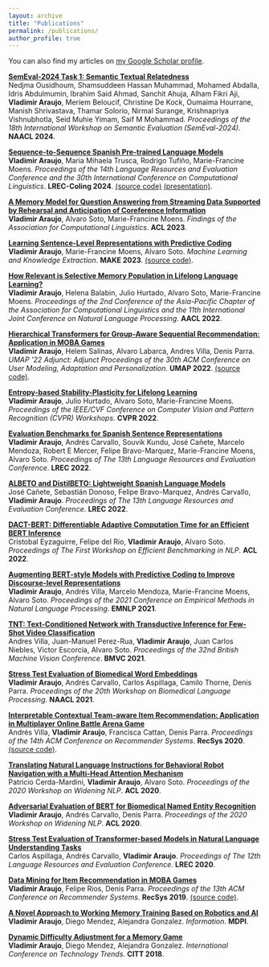 ```yaml
---
layout: archive
title: "Publications"
permalink: /publications/
author_profile: true
---
```


You can also find my articles on [my Google Scholar profile](https://scholar.google.com/citations?user=p4TbBLEAAAAJ&hl=en).

<b>[SemEval-2024 Task 1: Semantic Textual Relatedness](https://semantic-textual-relatedness.github.io/)</b> <br> 
Nedjma Ousidhoum, Shamsuddeen Hassan Muhammad, Mohamed Abdalla, Idris Abdulmumin, Ibrahim Said Ahmad, Sanchit Ahuja, Alham Fikri Aji, <b>Vladimir Araujo</b>, Meriem Beloucif, Christine De Kock, Oumaima Hourrane, Manish Shrivastava, Thamar Solorio, Nirmal Surange, Krishnapriya Vishnubhotla, Seid Muhie Yimam, Saif M Mohammad.
<i>Proceedings of the 18th International Workshop on Semantic Evaluation (SemEval-2024)</i>. <b>NAACL 2024</b>.

<b>[Sequence-to-Sequence Spanish Pre-trained Language Models](https://arxiv.org/abs/2309.11259)</b> <br> 
<b>Vladimir Araujo</b>, Maria Mihaela Trusca, Rodrigo Tufiño, Marie-Francine Moens.
<i>Proceedings of the 14th Language Resources and Evaluation Conference and the 30th International Conference on Computational Linguistics</i>. <b>LREC-Coling 2024</b>. <a href="https://github.com/vgaraujov/Seq2Seq-Spanish-PLMs">(source code)</a> <a href="/files/LRECColingS2SSpanishPLM.pptx">(presentation)</a>.

<b>[A Memory Model for Question Answering from Streaming Data Supported by Rehearsal and Anticipation of Coreference Information](https://aclanthology.org/2023.findings-acl.830/)</b> <br> 
<b>Vladimir Araujo</b>, Alvaro Soto, Marie-Francine Moens.
<i>Findings of the Association for Computational Linguistics</i>. <b>ACL 2023</b>.

<b>[Learning Sentence-Level Representations with Predictive Coding](https://www.mdpi.com/2504-4990/5/1/5)</b> <br> 
<b>Vladimir Araujo</b>, Marie-Francine Moens, Alvaro Soto.
<i>Machine Learning and Knowledge Extraction</i>. <b>MAKE 2023</b>. <a href="https://github.com/vgaraujov/PredBERT">(source code)</a>.

<b>[How Relevant is Selective Memory Population in Lifelong Language Learning?](https://aclanthology.org/2022.aacl-short.20/)</b> <br> 
<b>Vladimir Araujo</b>, Helena Balabin, Julio Hurtado, Alvaro Soto, Marie-Francine Moens.
<i>Proceedings of the 2nd Conference of the Asia-Pacific Chapter of the Association for Computational Linguistics and the 11th International Joint Conference on Natural Language Processing</i>. <b>AACL 2022</b>.

<b>[Hierarchical Transformers for Group-Aware Sequential Recommendation: Application in MOBA Games](https://dl.acm.org/doi/abs/10.1145/3511047.3537667)</b> <br> 
<b>Vladimir Araujo</b>, Helem Salinas, Alvaro Labarca, Andres Villa, Denis Parra.
<i>UMAP '22 Adjunct: Adjunct Proceedings of the 30th ACM Conference on User Modeling, Adaptation and Personalization</i>. <b>UMAP 2022</b>. <a href="https://github.com/vgaraujov/HT4Rec-RecSysMOBA">(source code)</a>.

<b>[Entropy-based Stability-Plasticity for Lifelong Learning](https://openaccess.thecvf.com/content/CVPR2022W/CLVision/html/Araujo_Entropy-Based_Stability-Plasticity_for_Lifelong_Learning_CVPRW_2022_paper.html)</b> <br> 
<b>Vladimir Araujo</b>, Julio Hurtado, Alvaro Soto, Marie-Francine Moens.
<i>Proceedings of the IEEE/CVF Conference on Computer Vision and Pattern Recognition (CVPR) Workshops</i>. <b>CVPR 2022</b>.

<b>[Evaluation Benchmarks for Spanish Sentence Representations](https://aclanthology.org/2022.lrec-1.648/)</b> <br> 
<b>Vladimir Araujo</b>, Andrés Carvallo, Souvik Kundu, José Cañete, Marcelo Mendoza, Robert E Mercer, Felipe Bravo-Marquez, Marie-Francine Moens, Alvaro Soto.
<i>Proceedings of The 13th Language Resources and Evaluation Conference</i>. <b>LREC 2022</b>.

<b>[ALBETO and DistilBETO: Lightweight Spanish Language Models](https://aclanthology.org/2022.lrec-1.457/)</b> <br> 
José Cañete, Sebastián Donoso, Felipe Bravo-Marquez, Andrés Carvallo, <b>Vladimir Araujo</b>.
<i>Proceedings of The 13th Language Resources and Evaluation Conference</i>. <b>LREC 2022</b>.

<b>[DACT-BERT: Differentiable Adaptive Computation Time for an Efficient BERT Inference](https://aclanthology.org/2022.nlppower-1.10/)</b> <br> 
Cristobal Eyzaguirre, Felipe del Rio, <b>Vladimir Araujo</b>, Alvaro Soto.
<i>Proceedings of The First Workshop on Efficient Benchmarking in NLP</i>. <b>ACL 2022</b>.

<b>[Augmenting BERT-style Models with Predictive Coding to Improve Discourse-level Representations](https://aclanthology.org/2021.emnlp-main.240/)</b> <br> 
<b>Vladimir Araujo</b>, Andrés Villa, Marcelo Mendoza, Marie-Francine Moens, Alvaro Soto.
<i>Proceedings of the 2021 Conference on Empirical Methods in Natural Language Processing</i>. <b>EMNLP 2021</b>.

<b>[TNT: Text-Conditioned Network with Transductive Inference for Few-Shot Video Classification](https://www.bmvc2021-virtualconference.com/assets/papers/1200.pdf)</b> <br> 
Andres Villa, Juan-Manuel Perez-Rua, <b>Vladimir Araujo</b>, Juan Carlos Niebles, Victor Escorcia, Alvaro Soto.
<i>Proceedings of the 32nd British Machine Vision Conference</i>. <b>BMVC 2021</b>.

<b>[Stress Test Evaluation of Biomedical Word Embeddings](https://aclanthology.org/2021.bionlp-1.13/)</b> <br> 
<b>Vladimir Araujo</b>, Andrés Carvallo, Carlos Aspillaga, Camilo Thorne, Denis Parra.
<i>Proceedings of the 20th Workshop on Biomedical Language Processing</i>. <b>NAACL 2021</b>.

<b>[Interpretable Contextual Team-aware Item Recommendation: Application in Multiplayer Online Battle Arena Game](https://doi.org/10.1145/3383313.3412211)</b> <br> 
Andrés Villa, <b>Vladimir Araujo</b>, Francisca Cattan, Denis Parra.
<i>Proceedings of the 14th ACM Conference on Recommender Systems</i>. <b>RecSys 2020</b>. <a href="https://github.com/ojedaf/IC-TIR-Lol">(source code)</a>.

<b>[Translating Natural Language Instructions for Behavioral Robot Navigation with a Multi-Head Attention Mechanism](http://www.winlp.org/wp-content/uploads/2020/final_papers/41_Paper.pdf)</b> <br> 
Patricio Cerda-Mardini, <b>Vladimir Araujo</b>, Alvaro Soto.
<i>Proceedings of the 2020 Workshop on Widening NLP</i>. <b>ACL 2020</b>.

<b>[Adversarial Evaluation of BERT for Biomedical Named Entity Recognition](http://www.winlp.org/wp-content/uploads/2020/final_papers/34_Paper.pdf)</b> <br> 
<b>Vladimir Araujo</b>, Andrés Carvallo, Denis Parra.
<i>Proceedings of the 2020 Workshop on Widening NLP</i>. <b>ACL 2020</b>.

<b>[Stress Test Evaluation of Transformer-based Models in Natural Language Understanding Tasks](https://www.aclweb.org/anthology/2020.lrec-1.232)</b> <br> 
Carlos Aspillaga, Andrés Carvallo, <b>Vladimir Araujo</b>.
<i>Proceedings of The 12th Language Resources and Evaluation Conference</i>. <b>LREC 2020</b>.

<b>[Data Mining for Item Recommendation in MOBA Games](https://doi.org/10.1145/3298689.3346986)</b> <br> 
<b>Vladimir Araujo</b>, Felipe Rios, Denis Parra.
<i>Proceedings of the 13th ACM Conference on Recommender Systems</i>. <b>RecSys 2019</b>. <a href="https://github.com/vgaraujov/RecSysLoL">(source code)</a>.

<b>[A Novel Approach to Working Memory Training Based on Robotics and AI](https://doi.org/10.3390/info10110350)</b> <br> 
<b>Vladimir Araujo</b>, Diego Mendez, Alejandra Gonzalez.
<i>Information</i>. <b>MDPI</b>.

<b>[Dynamic Difficulty Adjustment for a Memory Game](https://doi.org/10.1007/978-3-030-05532-5_46)</b> <br> 
<b>Vladimir Araujo</b>, Diego Mendez, Alejandra Gonzalez.
<i>International Conference on Technology Trends</i>. <b>CITT 2018</b>.
